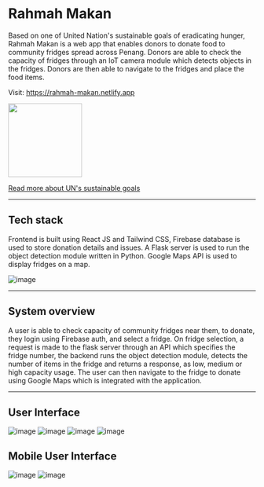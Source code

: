 # Rahmah Makan

Based on one of United Nation's sustainable goals of eradicating hunger, Rahmah Makan is a web app that enables donors to 
donate food to community fridges spread across Penang. Donors are able to check the capacity of fridges through an IoT camera module which detects objects in the fridges. Donors are then able to navigate to the fridges and place the food items.

Visit: https://rahmah-makan.netlify.app

<img src="https://www.un.org/sustainabledevelopment/wp-content/uploads/2019/08/E_SDG_logo_UN_emblem_square_trans_WEB.png" width="150">

[Read more about UN's sustainable goals](https://sdgs.un.org/goals)


---


## Tech stack

Frontend is built using React JS and Tailwind CSS, Firebase database is used to store donation details and issues. A Flask server is used to run the object detection module written in Python. Google Maps API is used to display fridges on a map.

![image](https://user-images.githubusercontent.com/55020862/218325276-a8de19f2-29fc-47bf-a468-684e3d4c05c0.png)


---

## System overview

A user is able to check capacity of community fridges near them, to donate, they login using Firebase auth, and select a fridge. On fridge selection, a request is made to the flask server through an API which specifies the fridge number, the backend runs the object detection module, detects the number of items in the fridge and returns a response, as low, medium or high capacity usage. The user can then navigate to the fridge to donate using Google Maps which is integrated with the application.


---

## User Interface

![image](https://user-images.githubusercontent.com/55020862/218257114-9702098b-6fb4-4841-a05b-5c7ba73e936a.png)
![image](https://user-images.githubusercontent.com/55020862/218256991-1935063e-dfee-400c-871d-1d3ac404cdaf.png)
![image](https://user-images.githubusercontent.com/55020862/218257031-0b6a88b7-6cc7-42a9-bfb6-0546dbeb6851.png)
![image](https://user-images.githubusercontent.com/55020862/218257381-f7c478b0-d0f3-46af-aeb7-92d5bf323ee1.png)

## Mobile User Interface

![image](https://user-images.githubusercontent.com/55020862/218257592-4657e9b7-46dc-4160-8230-2e667df95069.png)
![image](https://user-images.githubusercontent.com/55020862/218257541-d8b40e09-d529-42ee-aadc-f631607de742.png)


